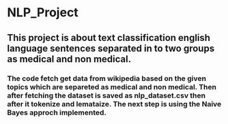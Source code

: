 # NLP_Project
<h2>This project is about text classification english language sentences separated in to two groups as medical and non medical.</h2>
<h3>The code fetch get data from wikipedia based on the given topics which are separeted as medical and non medical. Then after fetching the dataset is saved as nlp_dataset.csv then after it tokenize and lemataize. The next step is using the Naive Bayes approch implemented.</h3>

